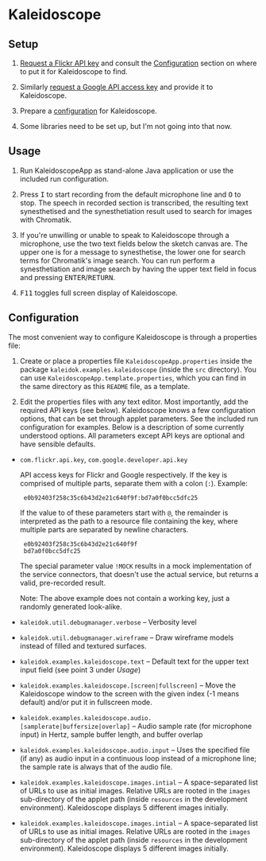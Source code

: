 # Kaleidoscope

## Setup

 1. [Request a Flickr API key](https://www.flickr.com/services/api/keys/apply/)
    and consult the [Configuration] section on where to put it for Kaleidoscope
    to find.

 2. Similarly [request a Google API access key](https://www.chromium.org/developers/how-tos/api-keys)
    and provide it to Kaleidoscope.

 2. Prepare a [configuration] for Kaleidoscope.
 3. Some libraries need to be set up, but I'm not going into that now.


## Usage

 1. Run KaleidoscopeApp as stand-alone Java application or use the included run
    configuration.

 2. Press <kbd>I</kbd> to start recording from the default microphone line and
    <kbd>O</kbd> to stop. The speech in recorded section is transcribed, the
    resulting text synesthetised and the synesthetiation result used to search
    for images with Chromatik.

 3. If you're unwilling or unable to speak to Kaleidoscope through a microphone,
    use the  two text fields below the sketch canvas are. The upper one is for a
    message to synesthetise, the lower one for search terms for Chromatik's image
    search. You can run perform a synesthetiation and image search by having the
    upper text field in focus and pressing <kbd>ENTER</kbd>/<kbd>RETURN</kbd>.

 4. <kbd>F11</kbd> toggles full screen display of Kaleidoscope.


## Configuration

The most convenient way to configure Kaleidoscope is through a properties file:

 1. Create or place a properties file `KaleidoscopeApp.properties` inside the
    package `kaleidok.examples.kaleidoscope` (inside the `src` directory). You
    can use `KaleidoscopeApp.template.properties`, which you can find in the
    same directory as this `README` file, as a template.

 2. Edit the properties files with any text editor. Most importantly, add the
    required API keys (see below).
Kaleidoscope knows a few configuration options, that can be set through applet
parameters. See the included run configuration for examples. Below is a
description of some currently understood options. All parameters except API keys
are optional and have sensible defaults.

 * `com.flickr.api.key`, `com.google.developer.api.key`

    API access keys for Flickr and Google respectively. If the key is comprised of multiple parts, separate them with a colon (`:`). Example:

        e0b92403f258c35c6b43d2e21c640f9f:bd7a0f0bcc5dfc25

    If the value to of these parameters start with `@`, the remainder is
    interpreted as the path to a resource file containing the key, where multiple
    parts are separated by newline characters.

        e0b92403f258c35c6b43d2e21c640f9f
        bd7a0f0bcc5dfc25

    The special parameter value `!MOCK` results in a mock implementation of the
    service connectors, that doesn't use the actual service, but returns a valid,
    pre-recorded result.

    Note: The above example does not contain a working key, just a randomly
    generated look-alike.

 * `kaleidok.util.debugmanager.verbose` –
   Verbosity level

 * `kaleidok.util.debugmanager.wireframe` –
   Draw wireframe models instead of filled and textured surfaces.

 * `kaleidok.examples.kaleidoscope.text` –
   Default text for the upper text input field (see point 3 under *Usage*)

 * `kaleidok.examples.kaleidoscope.[screen|fullscreen]` –
   Move the Kaleidoscope window to the screen with the given index (-1 means
   default) and/or put it in fullscreen mode.

 * `kaleidok.examples.kaleidoscope.audio.[samplerate|buffersize|overlap]` –
   Audio sample rate (for microphone input) in Hertz, sample buffer length, and
   buffer overlap

 * `kaleidok.examples.kaleidoscope.audio.input` –
   Uses the specified file (if any) as audio input in a continuous loop instead of
   a microphone line; the sample rate is always that of the audio file.

 * `kaleidok.examples.kaleidoscope.images.intial` –
   A space-separated list of URLs to use as initial images. Relative URLs are
   rooted in the `images` sub-directory of the applet path (inside `resources`
   in the development environment). Kaleidoscope displays 5 different images
   initially.

 * `kaleidok.examples.kaleidoscope.images.intial` –
   A space-separated list of URLs to use as initial images. Relative URLs are
   rooted in the `images` sub-directory of the applet path (inside `resources`
   in the development environment). Kaleidoscope displays 5 different images
   initially.


[configuration]: #configuration
